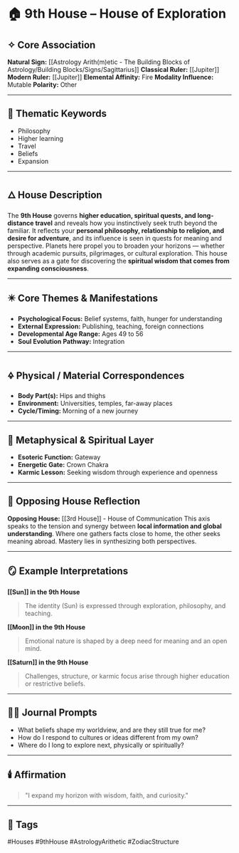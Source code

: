 # 🏠 9th House – House of Exploration

## ✧ Core Association

**Natural Sign:** [[Astrology Arith(m)etic - The Building Blocks of Astrology/Building Blocks/Signs/Sagittarius]]
**Classical Ruler:** [[Jupiter]]
**Modern Ruler:** [[Jupiter]]
**Elemental Affinity:** Fire
**Modality Influence:** Mutable
**Polarity:** Other

---

## 🧭 Thematic Keywords

- Philosophy
- Higher learning
- Travel
- Beliefs
- Expansion

---

## 🜂 House Description

The **9th House** governs **higher education, spiritual quests, and long-distance travel** and reveals how you instinctively seek truth beyond the familiar.
It reflects your **personal philosophy, relationship to religion, and desire for adventure**, and its influence is seen in quests for meaning and perspective.
Planets here propel you to broaden your horizons — whether through academic pursuits, pilgrimages, or cultural exploration.
This house also serves as a gate for discovering the **spiritual wisdom that comes from expanding consciousness**.

---

## ✴️ Core Themes & Manifestations

- **Psychological Focus:** Belief systems, faith, hunger for understanding
- **External Expression:** Publishing, teaching, foreign connections
- **Developmental Age Range:** Ages 49 to 56
- **Soul Evolution Pathway:** Integration

---

## 🜍 Physical / Material Correspondences

- **Body Part(s):** Hips and thighs
- **Environment:** Universities, temples, far-away places
- **Cycle/Timing:** Morning of a new journey

---

## 💠 Metaphysical & Spiritual Layer

- **Esoteric Function:** Gateway
- **Energetic Gate:** Crown Chakra
- **Karmic Lesson:** Seeking wisdom through experience and openness

---

## 🔁 Opposing House Reflection

**Opposing House:** [[3rd House]] - House of Communication
This axis speaks to the tension and synergy between **local information and global understanding**.
Where one gathers facts close to home, the other seeks meaning abroad. Mastery lies in synthesizing both perspectives.

---

## 🪞 Example Interpretations

**[[Sun]] in the 9th House**
> The identity (Sun) is expressed through exploration, philosophy, and teaching.

**[[Moon]] in the 9th House**
> Emotional nature is shaped by a deep need for meaning and an open mind.

**[[Saturn]] in the 9th House**
> Challenges, structure, or karmic focus arise through higher education or restrictive beliefs.

---

## ✍🏼 Journal Prompts

- What beliefs shape my worldview, and are they still true for me?
- How do I respond to cultures or ideas different from my own?
- Where do I long to explore next, physically or spiritually?

---

## 🕯️ Affirmation

> "I expand my horizon with wisdom, faith, and curiosity."

---

## 🔖 Tags
#Houses #9thHouse #AstrologyArithetic #ZodiacStructure

